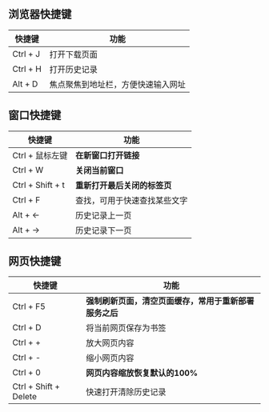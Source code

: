 
## 浏览器快捷键
| 快捷键 | 功能 |
| ---- | ---- |
| Ctrl + J | 打开下载页面 |
| Ctrl + H | 打开历史记录 |
| Alt + D | 焦点聚焦到地址栏，方便快速输入网址 |

## 窗口快捷键
| 快捷键 | 功能 |
| ---- | ---- |
| Ctrl + 鼠标左键 | **在新窗口打开链接** |
| Ctrl + W | **关闭当前窗口** |
| Ctrl + Shift + t | **重新打开最后关闭的标签页** |
| Ctrl + F | 查找，可用于快速查找某些文字 |
| Alt + ← | 历史记录上一页  |
| Alt + → | 历史记录下一页 |


## 网页快捷键
| 快捷键 | 功能 |
| ---- | ---- |
| Ctrl + F5 | **强制刷新页面，清空页面缓存，常用于重新部署服务之后** |
| Ctrl + D | 将当前网页保存为书签 |
| Ctrl + + | 放大网页内容 |
| Ctrl + - | 缩小网页内容 |
| Ctrl + 0 | **网页内容缩放恢复默认的100%** |
| Ctrl + Shift + Delete | 快速打开清除历史记录 |

